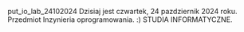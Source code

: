 put_io_lab_24102024
Dzisiaj jest czwartek, 24 pazdziernik 2024 roku.
Przedmiot Inzynieria oprogramowania. :)
STUDIA INFORMATYCZNE.
 

